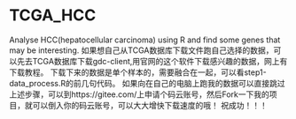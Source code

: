 # TCGA_HCC
Analyse HCC(hepatocellular carcinoma) using R and find some genes that may be interesting.
如果想自己从TCGA数据库下载文件跑自己选择的数据，可以先去TCGA数据库下载gdc-client,用官网的这个软件下载感兴趣的数据，网上有下载教程。
下载下来的数据是单个样本的，需要融合在一起，可以看step1-data_process.R的前几句代码。
如果向在自己的电脑上跑我的数据可以直接跳过上述步骤，可以到https://gitee.com/上申请个码云账号，然后Fork一下我的项目，就可以倒入你的码云账号，可以大大增快下载速度的哦！
祝成功！！！
